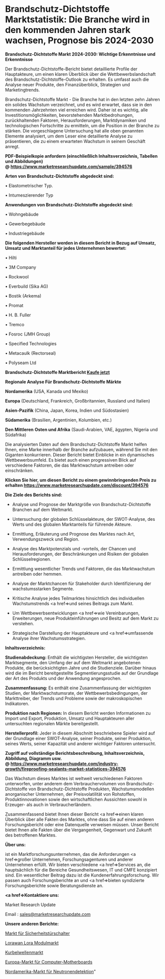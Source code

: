 # Brandschutz-Dichtstoffe Marktstatistik: Die Branche wird in den kommenden Jahren stark wachsen, Prognose bis 2024-2030

<strong>Brandschutz-Dichtstoffe Markt 2024-2030: Wichtige Erkenntnisse und Erkenntnisse</strong>

Der Brandschutz-Dichtstoffe-Bericht bietet detaillierte Profile der Hauptakteure, um einen klaren Überblick über die Wettbewerbslandschaft des Brandschutz-Dichtstoffe-Outlook zu erhalten. Es umfasst auch die Analyse neuer Produkte, den Finanzüberblick, Strategien und Marketingtrends.

Brandschutz-Dichtstoffe Markt - Die Branche hat in den letzten zehn Jahren ein solides Wachstum verzeichnet, und es wird erwartet, dass sie in den kommenden Jahrzehnten viel erreichen wird. Daher ist es wichtig, alle Investitionsmöglichkeiten, bevorstehenden Marktbedrohungen, zurückhaltenden Faktoren, Herausforderungen, Marktdynamiken und technologischen Fortschritte zu ermitteln, um die Position in der Branche zu stärken. Die vorgeschlagene Untersuchung hat alle oben genannten Elemente analysiert, um dem Leser eine detaillierte Analyse zu präsentieren, die zu einem erwarteten Wachstum in seinem Geschäft anregt.

<strong><b>PDF-Beispielkopie anfordern (einschließlich Inhaltsverzeichnis, Tabellen und Abbildungen) @ </b></strong><strong><a href=https://www.marketresearchupdate.com/sample/394576><strong>https://www.marketresearchupdate.com/sample/394576</u></a></strong></strong>

<strong>Arten von Brandschutz-Dichtstoffe abgedeckt sind:</strong>

• Elastometrischer Typ.

• Intumeszierender Typ

<strong>Anwendungen von Brandschutz-Dichtstoffe abgedeckt sind:</strong>

• Wohngebäude

• Gewerbegebäude

• Industriegebäude

<strong>Die folgenden Hersteller werden in diesem Bericht in Bezug auf Umsatz, Umsatz und Marktanteil für jedes Unternehmen bewertet:</strong>

• Hilti

• 3M Company

• Rockwool

• Everbuild (Sika AG)

• Bostik (Arkema)

• Promat

• H. B. Fuller

• Tremco

• Fosroc (JMH Group)

• Specified Technologies

• Metacaulk (Rectorseal)

• Polyseam Ltd

<strong>Brandschutz-Dichtstoffe Marktbericht <a href=https://www.marketresearchupdate.com/buynow/394576>Kaufe jetzt</a></strong>

<strong>Regionale Analyse Für Brandschutz-Dichtstoffe Märkte</strong>

<strong>Nordamerika</strong> (USA, Kanada und Mexiko)

<strong>Europa</strong> (Deutschland, Frankreich, Großbritannien, Russland und Italien)

<strong>Asien-Pazifik</strong> (China, Japan, Korea, Indien und Südostasien)

<strong>Südamerika</strong> (Brasilien, Argentinien, Kolumbien, etc.)

<strong>Den Mittleren</strong> <strong>Osten und Afrika</strong> (Saudi-Arabien, VAE, ägypten, Nigeria und Südafrika)

Die analysierten Daten auf dem Brandschutz-Dichtstoffe Markt helfen Ihnen, eine Marke innerhalb der Branche aufzubauen, während Sie mit den Giganten konkurrieren. Dieser Bericht bietet Einblicke in ein dynamisches Wettbewerbsumfeld. Es bietet auch einen progressiven Blick auf verschiedene Faktoren, die das Marktwachstum antreiben oder einschränken.

<strong>Klicken Sie hier, um diesen Bericht zu einem gewinnbringenden Preis zu erhalten
</strong><strong><a href=https://www.marketresearchupdate.com/discount/394576>https://www.marketresearchupdate.com/discount/394576</b></u></strong></a>

<strong>Die Ziele des Berichts sind:</strong>

- Analyse und Prognose der Marktgröße von Brandschutz-Dichtstoffe Branchen auf dem Weltmarkt.

- Untersuchung der globalen Schlüsselakteure, der SWOT-Analyse, des Werts und des globalen Marktanteils für führende Akteure.

- Ermittlung, Erläuterung und Prognose des Marktes nach Art, Verwendungszweck und Region.

- Analyse des Marktpotenzials und -vorteils, der Chancen und Herausforderungen, der Beschränkungen und Risiken der globalen Schlüsselregionen.

- Ermittlung wesentlicher Trends und Faktoren, die das Marktwachstum antreiben oder hemmen.

- Analyse der Marktchancen für Stakeholder durch Identifizierung der wachstumsstarken Segmente.

- Kritische Analyse jedes Teilmarktes hinsichtlich des individuellen Wachstumstrends <a href=>und</a> seines Beitrags zum Markt.

- Um Wettbewerbsentwicklungen <a href=>wie</a> Vereinbarungen, Erweiterungen, neue Produkteinführungen und Besitz auf dem Markt zu verstehen.

- Strategische Darstellung der Hauptakteure und <a href=>umfas</a>sende Analyse ihrer Wachstumsstrategien.

<strong>Inhaltsverzeichnis:</strong>

<strong>Studienabdeckung:</strong> Enthält die wichtigsten Hersteller, die wichtigsten Marktsegmente, den Umfang der auf dem Weltmarkt angebotenen Produkte, die berücksichtigten Jahre und die Studienziele. Darüber hinaus wird die im Bericht bereitgestellte Segmentierungsstudie auf der Grundlage der Art des Produkts und der Anwendung angesprochen.

<strong>Zusammenfassung:</strong> Es enthält eine Zusammenfassung der wichtigsten Studien, der Marktwachstumsrate, der Wettbewerbsbedingungen, der Markttreiber, der Trends und Probleme sowie der makroskopischen Indikatoren.

<strong>Produktion nach Regionen:</strong> In diesem Bericht werden Informationen zu Import und Export, Produktion, Umsatz und Hauptakteuren aller untersuchten regionalen Märkte bereitgestellt.

<strong>Herstellerprofil:</strong> Jeder in diesem Abschnitt beschriebene Spieler wird auf der Grundlage einer SWOT-Analyse, seiner Produkte, seiner Produktion, seines Werts, seiner Kapazität und anderer wichtiger Faktoren untersucht.

<strong><b>Zugriff auf vollständige Berichtsbeschreibung, Inhaltsverzeichnis, Abbildung, Diagramm usw. @ </b></strong><strong><a href=https://www.marketresearchupdate.com/industry-growth/fireproofing-sealants-market-statistices-394576>https://www.marketresearchupdate.com/industry-growth/fireproofing-sealants-market-statistices-394576</a></strong>

Das Wachstum dieses Marktes ist weltweit verschiedenen Faktoren unterworfen, unter anderem dem Verbrauchervolumen von Brandschutz-Dichtstoffe von Brandschutz-Dichtstoffe Produkten, Wachstumsmodellen anorganischer Unternehmen, der Preisvolatilität von Rohstoffen, Produktinnovationen sowie den wirtschaftlichen Aussichten sowohl in Erzeuger- als auch in Verbraucherländern.

Zusammenfassend bietet Ihnen dieser Bericht <a href=>einen</a> klaren Überblick über alle Fakten des Marktes, ohne dass Sie auf einen anderen Forschungsbericht oder eine Datenquelle verweisen müssen. Unser Bericht bietet Ihnen alle Fakten über die Vergangenheit, Gegenwart und Zukunft des betroffenen Marktes.

<strong>Über uns:</strong>

 ist ein Marktforschungsunternehmen, das die Anforderungen <a href=>großer</a> Unternehmen, Forschungsagenturen und anderer Unternehmen erfüllt. Wir bieten verschiedene <a href=>Services</a> an, die hauptsächlich für die Bereiche Gesundheitswesen, IT und CMFE konzipiert sind. Ein wesentlicher Beitrag dazu ist die Kundenerfahrungsforschung. Wir passen auch Forschungsberichte an und <a href=>bieten</a> syndizierte Forschungsberichte sowie Beratungsdienste an.

<strong><a href=>Kontaktiere uns:</a></strong>

Market Research Update

Email : sales@marketresearchupdate.com

<strong>Unsere anderen Berichte:</strong>

<a href=https://www.linkedin.com/pulse/safety-door-switches-market-analyzing-latest>Markt für Sicherheitstürschalter</a>

<a href=https://www.linkedin.com/pulse/lorawan-lora-module-market-size-trends-consumption-future>Lorawan Lora Modulmarkt</a>

<a href=https://www.linkedin.com/pulse/crankshaft-market-sizing-up-anticipating-trends-consumption>Kurbelwellenmarkt</a>

<a href=https://www.linkedin.com/pulse/europe-computer-motherboard-market-2023-size>Europa-Markt für Computer-Motherboards</a>

<a href=https://www.linkedin.com/pulse/north-america-neutron-detection-market-growth-possibilities>Nordamerika-Markt für Neutronendetektion</a>"
